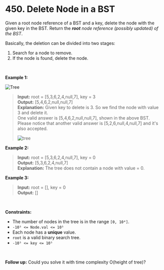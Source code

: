 # 450. Delete Node in a BST

Given a root node reference of a BST and a key, delete the node with the given key in the BST. Return the ***root** node reference (possibly updated) of the BST*.

Basically, the deletion can be divided into two stages:

1. Search for a node to remove.
2. If the node is found, delete the node.

<br>

**Example 1:**

![Tree](https://assets.leetcode.com/uploads/2020/09/04/del_node_1.jpg)

> **Input:** root = [5,3,6,2,4,null,7], key = 3 <br>
**Output:** [5,4,6,2,null,null,7] <br>
**Explanation:** Given key to delete is 3. So we find the node with value 3 and delete it. <br>
One valid answer is [5,4,6,2,null,null,7], shown in the above BST. <br>
Please notice that another valid answer is [5,2,6,null,4,null,7] and it's also accepted.
>
>![tree](https://assets.leetcode.com/uploads/2020/09/04/del_node_supp.jpg)

**Example 2:**

>**Input:** root = [5,3,6,2,4,null,7], key = 0 <br>
**Output:** [5,3,6,2,4,null,7] <br>
**Explanation:** The tree does not contain a node with value = 0.

**Example 3:**

>**Input:** root = [], key = 0 <br>
**Output:** []

<br>

**Constraints:**

- The number of nodes in the tree is in the range `[0, 10⁴]`.
- `-10⁵ <= Node.val <= 10⁵`
- Each node has a **unique** value.
- `root` is a valid binary search tree.
- `-10⁵ <= key <= 10⁵`
 
<br>

**Follow up:** Could you solve it with time complexity O(height of tree)?